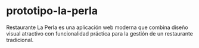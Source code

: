 # prototipo-la-perla
Restaurante La Perla es una aplicación web moderna que combina diseño visual atractivo con funcionalidad práctica para la gestión de un restaurante tradicional.

